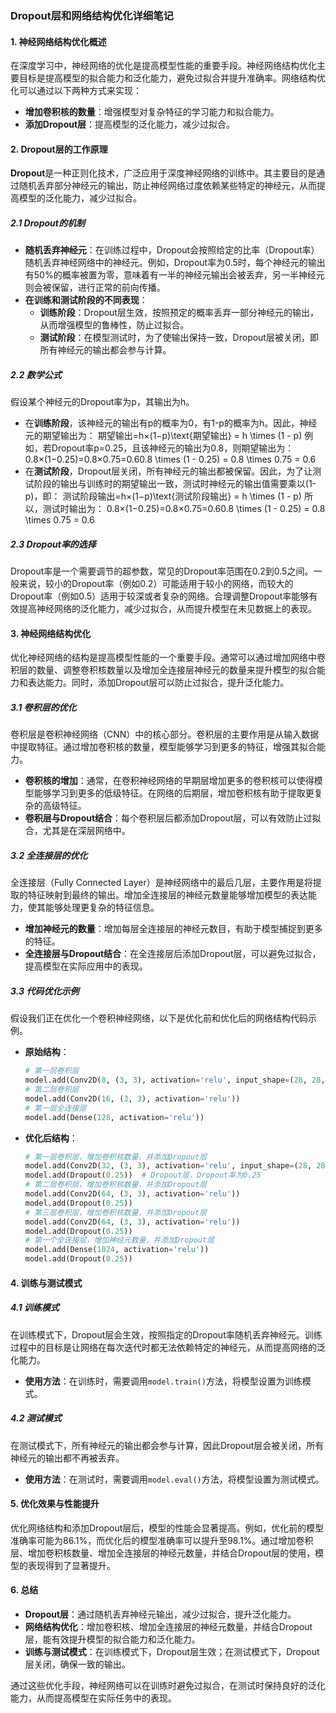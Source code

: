 ### Dropout层和网络结构优化详细笔记

#### 1. **神经网络结构优化概述**

在深度学习中，神经网络的优化是提高模型性能的重要手段。神经网络结构优化主要目标是提高模型的拟合能力和泛化能力，避免过拟合并提升准确率。网络结构优化可以通过以下两种方式来实现：

- **增加卷积核的数量**：增强模型对复杂特征的学习能力和拟合能力。
- **添加Dropout层**：提高模型的泛化能力，减少过拟合。

#### 2. **Dropout层的工作原理**

**Dropout**是一种正则化技术，广泛应用于深度神经网络的训练中。其主要目的是通过随机丢弃部分神经元的输出，防止神经网络过度依赖某些特定的神经元，从而提高模型的泛化能力，减少过拟合。

##### 2.1 **Dropout的机制**

- **随机丢弃神经元**：在训练过程中，Dropout会按照给定的比率（Dropout率）随机丢弃神经网络中的神经元。例如，Dropout率为0.5时，每个神经元的输出有50%的概率被置为零，意味着有一半的神经元输出会被丢弃，另一半神经元则会被保留，进行正常的前向传播。
- **在训练和测试阶段的不同表现**：
  - **训练阶段**：Dropout层生效，按照预定的概率丢弃一部分神经元的输出，从而增强模型的鲁棒性，防止过拟合。
  - **测试阶段**：在模型测试时，为了使输出保持一致，Dropout层被关闭，即所有神经元的输出都会参与计算。

##### 2.2 **数学公式**

假设某个神经元的Dropout率为p，其输出为h。

- 在**训练阶段**，该神经元的输出有p的概率为0，有1-p的概率为h。因此，神经元的期望输出为： 期望输出=h×(1−p)\text{期望输出} = h \times (1 - p) 例如，若Dropout率p=0.25，且该神经元的输出为0.8，则期望输出为： 0.8×(1−0.25)=0.8×0.75=0.60.8 \times (1 - 0.25) = 0.8 \times 0.75 = 0.6
- 在**测试阶段**，Dropout层关闭，所有神经元的输出都被保留。因此，为了让测试阶段的输出与训练时的期望输出一致，测试时神经元的输出值需要乘以(1-p)，即： 测试阶段输出=h×(1−p)\text{测试阶段输出} = h \times (1 - p) 所以，测试时输出为： 0.8×(1−0.25)=0.8×0.75=0.60.8 \times (1 - 0.25) = 0.8 \times 0.75 = 0.6

##### 2.3 **Dropout率的选择**

Dropout率是一个需要调节的超参数，常见的Dropout率范围在0.2到0.5之间。一般来说，较小的Dropout率（例如0.2）可能适用于较小的网络，而较大的Dropout率（例如0.5）适用于较深或者复杂的网络。合理调整Dropout率能够有效提高神经网络的泛化能力，减少过拟合，从而提升模型在未见数据上的表现。

#### 3. **神经网络结构优化**

优化神经网络的结构是提高模型性能的一个重要手段。通常可以通过增加网络中卷积层的数量、调整卷积核数量以及增加全连接层神经元的数量来提升模型的拟合能力和表达能力。同时，添加Dropout层可以防止过拟合，提升泛化能力。

##### 3.1 **卷积层的优化**

卷积层是卷积神经网络（CNN）中的核心部分。卷积层的主要作用是从输入数据中提取特征。通过增加卷积核的数量，模型能够学习到更多的特征，增强其拟合能力。

- **卷积核的增加**：通常，在卷积神经网络的早期层增加更多的卷积核可以使得模型能够学习到更多的低级特征。在网络的后期层，增加卷积核有助于提取更复杂的高级特征。
- **卷积层与Dropout结合**：每个卷积层后都添加Dropout层，可以有效防止过拟合，尤其是在深层网络中。

##### 3.2 **全连接层的优化**

全连接层（Fully Connected Layer）是神经网络中的最后几层，主要作用是将提取的特征映射到最终的输出。增加全连接层的神经元数量能够增加模型的表达能力，使其能够处理更复杂的特征信息。

- **增加神经元的数量**：增加每层全连接层的神经元数目，有助于模型捕捉到更多的特征。
- **全连接层与Dropout结合**：在全连接层后添加Dropout层，可以避免过拟合，提高模型在实际应用中的表现。

##### 3.3 **代码优化示例**

假设我们正在优化一个卷积神经网络，以下是优化前和优化后的网络结构代码示例。

- **原始结构**：

  ```python
  # 第一层卷积层
  model.add(Conv2D(8, (3, 3), activation='relu', input_shape=(28, 28, 1)))
  # 第二层卷积层
  model.add(Conv2D(16, (3, 3), activation='relu'))
  # 第一层全连接层
  model.add(Dense(128, activation='relu'))
  ```

- **优化后结构**：

  ```python
  # 第一层卷积层，增加卷积核数量，并添加Dropout层
  model.add(Conv2D(32, (3, 3), activation='relu', input_shape=(28, 28, 1)))
  model.add(Dropout(0.25))  # Dropout层，Dropout率为0.25
  # 第二层卷积层，增加卷积核数量，并添加Dropout层
  model.add(Conv2D(64, (3, 3), activation='relu'))
  model.add(Dropout(0.25))
  # 第三层卷积层，增加卷积核数量，并添加Dropout层
  model.add(Conv2D(64, (3, 3), activation='relu'))
  model.add(Dropout(0.25))
  # 第一个全连接层，增加神经元数量，并添加Dropout层
  model.add(Dense(1024, activation='relu'))
  model.add(Dropout(0.25))
  ```

#### 4. **训练与测试模式**

##### 4.1 **训练模式**

在训练模式下，Dropout层会生效，按照指定的Dropout率随机丢弃神经元。训练过程中的目标是让网络在每次迭代时都无法依赖特定的神经元，从而提高网络的泛化能力。

- **使用方法**：在训练时，需要调用`model.train()`方法，将模型设置为训练模式。

##### 4.2 **测试模式**

在测试模式下，所有神经元的输出都会参与计算，因此Dropout层会被关闭，所有神经元的输出都不再被丢弃。

- **使用方法**：在测试时，需要调用`model.eval()`方法，将模型设置为测试模式。

#### 5. **优化效果与性能提升**

优化网络结构和添加Dropout层后，模型的性能会显著提高。例如，优化前的模型准确率可能为86.1%，而优化后的模型准确率可以提升至98.1%。通过增加卷积层、增加卷积核数量、增加全连接层的神经元数量，并结合Dropout层的使用，模型的表现得到了显著提升。

#### 6. **总结**

- **Dropout层**：通过随机丢弃神经元输出，减少过拟合，提升泛化能力。
- **网络结构优化**：增加卷积核、增加全连接层的神经元数量，并结合Dropout层，能有效提升模型的拟合能力和泛化能力。
- **训练与测试模式**：在训练模式下，Dropout层生效；在测试模式下，Dropout层关闭，确保一致的输出。

通过这些优化手段，神经网络可以在训练时避免过拟合，在测试时保持良好的泛化能力，从而提高模型在实际任务中的表现。